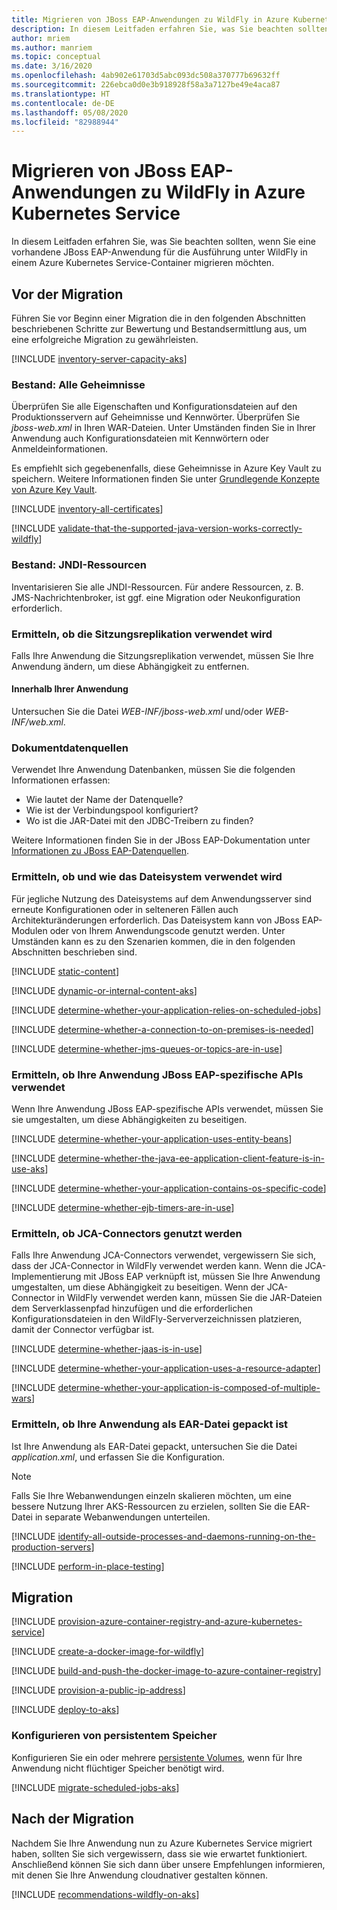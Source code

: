 ```yaml
---
title: Migrieren von JBoss EAP-Anwendungen zu WildFly in Azure Kubernetes Service
description: In diesem Leitfaden erfahren Sie, was Sie beachten sollten, wenn Sie eine vorhandene JBoss EAP-Anwendung für die Ausführung unter WildFly in einem Azure Kubernetes Service-Container migrieren möchten.
author: mriem
ms.author: manriem
ms.topic: conceptual
ms.date: 3/16/2020
ms.openlocfilehash: 4ab902e61703d5abc093dc508a370777b69632ff
ms.sourcegitcommit: 226ebca0d0e3b918928f58a3a7127be49e4aca87
ms.translationtype: HT
ms.contentlocale: de-DE
ms.lasthandoff: 05/08/2020
ms.locfileid: "82988944"
---
```

# <a name="migrate-jboss-eap-applications-to-wildfly-on-azure-kubernetes-service"></a>Migrieren von JBoss EAP-Anwendungen zu WildFly in Azure Kubernetes Service

In diesem Leitfaden erfahren Sie, was Sie beachten sollten, wenn Sie eine vorhandene JBoss EAP-Anwendung für die Ausführung unter WildFly in einem Azure Kubernetes Service-Container migrieren möchten.

## <a name="pre-migration"></a>Vor der Migration

Führen Sie vor Beginn einer Migration die in den folgenden Abschnitten beschriebenen Schritte zur Bewertung und Bestandsermittlung aus, um eine erfolgreiche Migration zu gewährleisten.

[!INCLUDE [inventory-server-capacity-aks](includes/inventory-server-capacity-aks.md)]

### <a name="inventory-all-secrets"></a>Bestand: Alle Geheimnisse

Überprüfen Sie alle Eigenschaften und Konfigurationsdateien auf den Produktionsservern auf Geheimnisse und Kennwörter. Überprüfen Sie *jboss-web.xml* in Ihren WAR-Dateien. Unter Umständen finden Sie in Ihrer Anwendung auch Konfigurationsdateien mit Kennwörtern oder Anmeldeinformationen.

Es empfiehlt sich gegebenenfalls, diese Geheimnisse in Azure Key Vault zu speichern. Weitere Informationen finden Sie unter [Grundlegende Konzepte von Azure Key Vault](/azure/key-vault/basic-concepts).

[!INCLUDE [inventory-all-certificates](includes/inventory-all-certificates.md)]

[!INCLUDE [validate-that-the-supported-java-version-works-correctly-wildfly](includes/validate-that-the-supported-java-version-works-correctly-wildfly.md)]

### <a name="inventory-jndi-resources"></a>Bestand: JNDI-Ressourcen

Inventarisieren Sie alle JNDI-Ressourcen. Für andere Ressourcen, z. B. JMS-Nachrichtenbroker, ist ggf. eine Migration oder Neukonfiguration erforderlich.

### <a name="determine-whether-session-replication-is-used"></a>Ermitteln, ob die Sitzungsreplikation verwendet wird

Falls Ihre Anwendung die Sitzungsreplikation verwendet, müssen Sie Ihre Anwendung ändern, um diese Abhängigkeit zu entfernen.

#### <a name="inside-your-application"></a>Innerhalb Ihrer Anwendung

Untersuchen Sie die Datei *WEB-INF/jboss-web.xml* und/oder *WEB-INF/web.xml*.

### <a name="document-datasources"></a>Dokumentdatenquellen

Verwendet Ihre Anwendung Datenbanken, müssen Sie die folgenden Informationen erfassen:

* Wie lautet der Name der Datenquelle?
* Wie ist der Verbindungspool konfiguriert?
* Wo ist die JAR-Datei mit den JDBC-Treibern zu finden?

Weitere Informationen finden Sie in der JBoss EAP-Dokumentation unter [Informationen zu JBoss EAP-Datenquellen](https://access.redhat.com/documentation/en-us/red_hat_jboss_enterprise_application_platform/7.3/html/configuration_guide/datasource_management).

### <a name="determine-whether-and-how-the-file-system-is-used"></a>Ermitteln, ob und wie das Dateisystem verwendet wird

Für jegliche Nutzung des Dateisystems auf dem Anwendungsserver sind erneute Konfigurationen oder in selteneren Fällen auch Architekturänderungen erforderlich. Das Dateisystem kann von JBoss EAP-Modulen oder von Ihrem Anwendungscode genutzt werden. Unter Umständen kann es zu den Szenarien kommen, die in den folgenden Abschnitten beschrieben sind.

[!INCLUDE [static-content](includes/static-content.md)]

[!INCLUDE [dynamic-or-internal-content-aks](includes/dynamic-or-internal-content-aks.md)]

[!INCLUDE [determine-whether-your-application-relies-on-scheduled-jobs](includes/determine-whether-your-application-relies-on-scheduled-jobs.md)]

[!INCLUDE [determine-whether-a-connection-to-on-premises-is-needed](includes/determine-whether-a-connection-to-on-premises-is-needed.md)]

[!INCLUDE [determine-whether-jms-queues-or-topics-are-in-use](includes/determine-whether-jms-queues-or-topics-are-in-use.md)]

### <a name="determine-whether-your-application-uses-jboss-eap-specific-apis"></a>Ermitteln, ob Ihre Anwendung JBoss EAP-spezifische APIs verwendet

Wenn Ihre Anwendung JBoss EAP-spezifische APIs verwendet, müssen Sie sie umgestalten, um diese Abhängigkeiten zu beseitigen.

[!INCLUDE [determine-whether-your-application-uses-entity-beans](includes/determine-whether-your-application-uses-entity-beans.md)]

[!INCLUDE [determine-whether-the-java-ee-application-client-feature-is-in-use-aks](includes/determine-whether-the-java-ee-application-client-feature-is-in-use-aks.md)]

[!INCLUDE [determine-whether-your-application-contains-os-specific-code](includes/determine-whether-your-application-contains-os-specific-code.md)]

[!INCLUDE [determine-whether-ejb-timers-are-in-use](includes/determine-whether-ejb-timers-are-in-use.md)]

### <a name="determine-whether-jca-connectors-are-in-use"></a>Ermitteln, ob JCA-Connectors genutzt werden

Falls Ihre Anwendung JCA-Connectors verwendet, vergewissern Sie sich, dass der JCA-Connector in WildFly verwendet werden kann. Wenn die JCA-Implementierung mit JBoss EAP verknüpft ist, müssen Sie Ihre Anwendung umgestalten, um diese Abhängigkeit zu beseitigen. Wenn der JCA-Connector in WildFly verwendet werden kann, müssen Sie die JAR-Dateien dem Serverklassenpfad hinzufügen und die erforderlichen Konfigurationsdateien in den WildFly-Serververzeichnissen platzieren, damit der Connector verfügbar ist.

[!INCLUDE [determine-whether-jaas-is-in-use](includes/determine-whether-jaas-is-in-use.md)]

[!INCLUDE [determine-whether-your-application-uses-a-resource-adapter](includes/determine-whether-your-application-uses-a-resource-adapter.md)]

[!INCLUDE [determine-whether-your-application-is-composed-of-multiple-wars](includes/determine-whether-your-application-is-composed-of-multiple-wars.md)]

### <a name="determine-whether-your-application-is-packaged-as-an-ear"></a>Ermitteln, ob Ihre Anwendung als EAR-Datei gepackt ist

Ist Ihre Anwendung als EAR-Datei gepackt, untersuchen Sie die Datei *application.xml*, und erfassen Sie die Konfiguration.

> [!NOTE]
> Falls Sie Ihre Webanwendungen einzeln skalieren möchten, um eine bessere Nutzung Ihrer AKS-Ressourcen zu erzielen, sollten Sie die EAR-Datei in separate Webanwendungen unterteilen.

[!INCLUDE [identify-all-outside-processes-and-daemons-running-on-the-production-servers](includes/identify-all-outside-processes-and-daemons-running-on-the-production-servers.md)]

[!INCLUDE [perform-in-place-testing](includes/perform-in-place-testing.md)]

## <a name="migration"></a>Migration

[!INCLUDE [provision-azure-container-registry-and-azure-kubernetes-service](includes/provision-azure-container-registry-and-azure-kubernetes-service.md)]

[!INCLUDE [create-a-docker-image-for-wildfly](includes/create-a-docker-image-for-wildfly.md)]

[!INCLUDE [build-and-push-the-docker-image-to-azure-container-registry](includes/build-and-push-the-docker-image-to-azure-container-registry.md)]

[!INCLUDE [provision-a-public-ip-address](includes/provision-a-public-ip-address.md)]

[!INCLUDE [deploy-to-aks](includes/deploy-to-aks.md)]

### <a name="configure-persistent-storage"></a>Konfigurieren von persistentem Speicher

Konfigurieren Sie ein oder mehrere [persistente Volumes](/azure/aks/azure-disks-dynamic-pv), wenn für Ihre Anwendung nicht flüchtiger Speicher benötigt wird.

[!INCLUDE [migrate-scheduled-jobs-aks](includes/migrate-scheduled-jobs-aks.md)]

## <a name="post-migration"></a>Nach der Migration

Nachdem Sie Ihre Anwendung nun zu Azure Kubernetes Service migriert haben, sollten Sie sich vergewissern, dass sie wie erwartet funktioniert. Anschließend können Sie sich dann über unsere Empfehlungen informieren, mit denen Sie Ihre Anwendung cloudnativer gestalten können.

[!INCLUDE [recommendations-wildfly-on-aks](includes/recommendations-wildfly-on-aks.md)]
